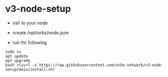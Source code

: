 # v3-node-setup

- ssh to your node

- create /opt/orbs/node.json

- run thr following

```
sudo su
apt update
apt upgrade
bash <(curl -s https://raw.githubusercontent.com/orbs-network/v3-node-setup/main/install.sh)
```
